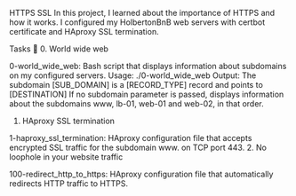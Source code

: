 HTTPS SSL
In this project, I learned about the importance of HTTPS and how it works. I configured my HolbertonBnB web servers with certbot certificate and HAproxy SSL termination.

Tasks 📃
0. World wide web

0-world_wide_web: Bash script that displays information about subdomains on my configured servers.
Usage: ./0-world_wide_web <domain> <subdomain>
Output: The subdomain [SUB_DOMAIN] is a [RECORD_TYPE] record and points to [DESTINATION]
If no subdomain parameter is passed, displays information about the subdomains www, lb-01, web-01 and web-02, in that order.
1. HAproxy SSL termination

1-haproxy_ssl_termination: HAproxy configuration file that accepts encrypted SSL traffic for the subdomain www. on TCP port 443.
2. No loophole in your website traffic

100-redirect_http_to_https: HAproxy configuration file that automatically redirects HTTP traffic to HTTPS.
